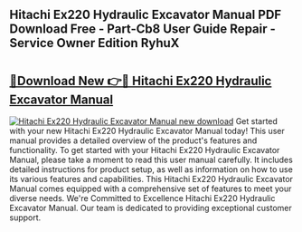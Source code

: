 ## Hitachi Ex220 Hydraulic Excavator Manual PDF Download Free - Part-Cb8 User Guide Repair - Service Owner Edition RyhuX

# <h2><a href="http://bc81076.oget.top/?id=Hitachi+Ex220+Hydraulic+Excavator+Manual">🔗Download New 👉🔴 Hitachi Ex220 Hydraulic Excavator Manual</a></h2>

[![Hitachi Ex220 Hydraulic Excavator Manual new download](https://i.imgur.com/5g1atiW.png)](http://bc81076.oget.top/?id=Hitachi+Ex220+Hydraulic+Excavator+Manual)
Get started with your new Hitachi Ex220 Hydraulic Excavator Manual today! This user manual provides a detailed overview of the product's features and functionality. To get started with your Hitachi Ex220 Hydraulic Excavator Manual, please take a moment to read this user manual carefully. It includes detailed instructions for product setup, as well as information on how to use its various features and capabilities. This Hitachi Ex220 Hydraulic Excavator Manual comes equipped with a comprehensive set of features to meet your diverse needs. We're Committed to Excellence Hitachi Ex220 Hydraulic Excavator Manual. Our team is dedicated to providing exceptional customer support.
